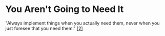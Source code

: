 # You Aren't Going to Need It

"Always implement things when you actually need them, never when you just foresee that you need them." [[2]](citations.md)